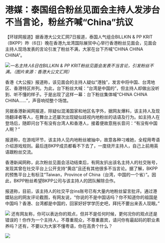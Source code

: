 

# 港媒：泰国组合粉丝见面会主持人发涉台不当言论，粉丝齐喊“China”抗议

【环球网报道】据香港大公文汇网7日报道，泰国人气组合BILLKIN & PP
KRIT（BKPP）昨（6日）晚在香港九龙湾国际展贸中心举行香港粉丝见面会，见面会主持人现场发表的言论引发了粉丝不满，大家在台下齐喊“CHINA CHINA
CHINA”。

![](https://inews.gtimg.com/om_bt/OdpXb6b1bZLJToOIaDAQynmrp6oYspWNHrqtFHu_6BlfAAA/1000)_一名主持人6日在BILLKIN
& PP KRIT粉丝见面会发表不当言论，引发粉丝不满。（图片来源：香港大公文汇网）_

香港《大公报》报道称，该见面会的主持人疑似“港独”，发言中将中国、台湾地区、香港特区并列。为此，台下粉丝大喊：“台湾是中国的”，但主持人却做出没听到、听不懂的样子。于是出现了这样一幕：台下粉丝集体喊“CHINA
CHINA CHINA……”，声音响彻整个场馆。

另据香港新闻网报道，除疑似混淆国家和地区名字外，据网友爆料，该主持人及现场翻译者等人，在舞台上还屡次出现疑似歧视内地粉丝的话语及行为。如主持人在登场后，随即问台下有没有台湾人和香港人，接着便故意拖长音问：“有没有中国人啊？”

报道称，在游戏环节，该主持人见内地粉丝被抽中，故意各种刁难她，全程用粤语介绍游戏规则。最后连BKPP成员都看不下去了，一度绕开主持人，自己上前用英语跟粉丝交流。

香港新闻网称，此次粉丝见面会活动结束后，有网友扒出该名主持人的社交账号，发现其曾在社交平台上公开支持“黄店”且还有其他很多不当言论。据了解，BKPP的预售平台上有标注“Taiwan，Province
of China（台湾，中国的一个省）”。因此，BKPP粉丝希望BKPP公司与该主持人的团队解除合作。

报道称，目前，该主持人的社交平台ins账号已有大量内地粉丝留言批评。通过港媒贴出的网友评论截图，有网友说，“你说的不是中国话吗？你不知道你的祖国是中国吗？香港、台湾都是中国的，回家好好学学历史吧，拜托不要出来丢人现眼。”

![](https://inews.gtimg.com/om_bt/O9rXuVrsv9KhaHwlfrbSqBaiGObsEqQQ6yf-WCzVEMtr8AA/1000)
还有网友称，你可以表达你的观点，但并不是任何时候，更何况你的观点还是错误的！你作为一个主持人，不尊重观众，不尊重嘉宾，请问你有最起码的职业素养吗？还有，不要以为大家不懂粤语，你在高贵个什么？

![](https://inews.gtimg.com/om_bt/OUtqYT-DwoLqSLN8f2HkiV1jJrQkFvYF_JRsKDUjOqwGQAA/1000)

